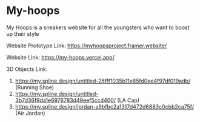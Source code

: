 # My-hoops
My Hoops is a sneakers website for all the youngsters who want to boost up their style

Website Prototype Link: https://myhoopsproject.framer.website/ 

Website Link: https://my-hoops.vercel.app/

3D Objects Link:
1. https://my.spline.design/untitled-26fff1035b11e85fd0ee4f97df019adb/ (Running Shoe)
2. https://my.spline.design/untitled-3b7d36f9da1e6976783d49eef5ccd400/ (LA Cap)
3. https://my.spline.design/jordan-a9bfbc2a1317d472d6883c0cbb2ca75f/ (Air Jordan)
